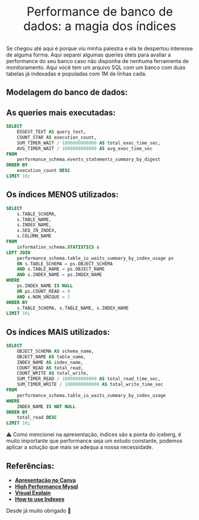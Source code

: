 <p align="center" style="font-size: 32px"> Performance de banco de dados: a magia dos índices </p>

Se chegou até aqui é porque viu minha palestra e ela te despertou interesse de alguma forma. Aqui separei algumas queries úteis para avaliar a performance do seu banco caso não disponha de nenhuma ferramenta de monitoramento. Aqui você tem um arquivo SQL com um banco com duas tabelas já indexadas e populadas com 1M de linhas cada.

## Modelagem do banco de dados:

## As queries mais executadas:
```sql
SELECT 
    DIGEST_TEXT AS query_text,
    COUNT_STAR AS execution_count,
    SUM_TIMER_WAIT / 1000000000000 AS total_exec_time_sec,
    AVG_TIMER_WAIT / 1000000000000 AS avg_exec_time_sec
FROM 
    performance_schema.events_statements_summary_by_digest
ORDER BY 
    execution_count DESC
LIMIT 10;
```

## Os índices MENOS utilizados:
```sql
SELECT 
    s.TABLE_SCHEMA,
    s.TABLE_NAME,
    s.INDEX_NAME,
    s.SEQ_IN_INDEX,
    s.COLUMN_NAME
FROM 
    information_schema.STATISTICS s
LEFT JOIN 
    performance_schema.table_io_waits_summary_by_index_usage ps
    ON s.TABLE_SCHEMA = ps.OBJECT_SCHEMA 
    AND s.TABLE_NAME = ps.OBJECT_NAME 
    AND s.INDEX_NAME = ps.INDEX_NAME
WHERE 
    ps.INDEX_NAME IS NULL 
    OR ps.COUNT_READ = 0
    AND s.NON_UNIQUE = 1
ORDER BY 
    s.TABLE_SCHEMA, s.TABLE_NAME, s.INDEX_NAME
LIMIT 10;

```

## Os índices MAIS utilizados:
```sql
SELECT 
    OBJECT_SCHEMA AS schema_name,
    OBJECT_NAME AS table_name,
    INDEX_NAME AS index_name,
    COUNT_READ AS total_read,
    COUNT_WRITE AS total_write,
    SUM_TIMER_READ / 1000000000000 AS total_read_time_sec,
    SUM_TIMER_WRITE / 1000000000000 AS total_write_time_sec
FROM 
    performance_schema.table_io_waits_summary_by_index_usage
WHERE 
    INDEX_NAME IS NOT NULL
ORDER BY 
    total_read DESC
LIMIT 10;
```

⚠️ Como mencionei na apresentação, índices são a ponta do iceberg, é muito importante que performance seja um estudo constante, podemos aplicar a solução que mais se adequa a nossa necessidade.

## Referências:
- **[Apresentação no Canva](https://www.canva.com/design/DAGMGp8suy4/-lSBg_cqIH-A9uaOuZvOZA/edit?utm_content=DAGMGp8suy4&utm_campaign=designshare&utm_medium=link2&utm_source=sharebutton)**
- **[High Performance Mysql](https://www.amazon.com.br/High-Performance-MySQL-Strategies-Operating/dp/1492080519)**
- **[Visual Explain](https://dev.mysql.com/doc/workbench/en/wb-performance-explain.html)**
- **[How to use Indexes](https://dev.mysql.com/doc/refman/8.4/en/mysql-indexes.html)**

Desde já muito obrigado 🤗